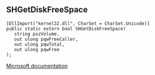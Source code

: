 ## SHGetDiskFreeSpace

```
[DllImport("kernel32.dll", CharSet = CharSet.Unicode)]
public static extern bool SHGetDiskFreeSpace(
   string pszVolume,
   out ulong pqwFreeCaller,
   out ulong pqwTotal,
   out ulong pqwFree
);
```

[Microsoft documentation](https://docs.microsoft.com/en-us/windows/win32/api/shlwapi/nf-shlwapi-shgetdiskfreespaceexw)
